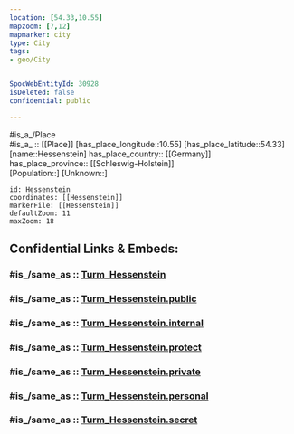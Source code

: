 ```yaml
---
location: [54.33,10.55] 
mapzoom: [7,12] 
mapmarker: city 
type: City
tags:
- geo/City


SpocWebEntityId: 30928
isDeleted: false
confidential: public

---
```

#is_a_/Place  
#is_a_ :: [[Place]] 
[has_place_longitude::10.55] 
[has_place_latitude::54.33] 
[name::Hessenstein] 
has_place_country:: [[Germany]]  
has_place_province:: [[Schleswig-Holstein]]  
[Population::] 
[Unknown::] 


```leaflet
id: Hessenstein
coordinates: [[Hessenstein]] 
markerFile: [[Hessenstein]] 
defaultZoom: 11 
maxZoom: 18
```


## Confidential Links & Embeds: 

### #is_/same_as :: [Turm_Hessenstein](/_Standards/Earth/Continent/Europe/Europe~Central/Germany/Germany~West/Schleswig-Holstein/counties~SH/Plön/cities~Plön/Lütjenburg/boroughs~Lütjenburg/Panker/Turm_Hessenstein.md) 

### #is_/same_as :: [Turm_Hessenstein.public](/_public/Earth/Continent/Europe/Europe~Central/Germany/Germany~West/Schleswig-Holstein/counties~SH/Plön/cities~Plön/Lütjenburg/boroughs~Lütjenburg/Panker/Turm_Hessenstein.public.md) 

### #is_/same_as :: [Turm_Hessenstein.internal](/_internal/Earth/Continent/Europe/Europe~Central/Germany/Germany~West/Schleswig-Holstein/counties~SH/Plön/cities~Plön/Lütjenburg/boroughs~Lütjenburg/Panker/Turm_Hessenstein.internal.md) 

### #is_/same_as :: [Turm_Hessenstein.protect](/_protect/Earth/Continent/Europe/Europe~Central/Germany/Germany~West/Schleswig-Holstein/counties~SH/Plön/cities~Plön/Lütjenburg/boroughs~Lütjenburg/Panker/Turm_Hessenstein.protect.md) 

### #is_/same_as :: [Turm_Hessenstein.private](/_private/Earth/Continent/Europe/Europe~Central/Germany/Germany~West/Schleswig-Holstein/counties~SH/Plön/cities~Plön/Lütjenburg/boroughs~Lütjenburg/Panker/Turm_Hessenstein.private.md) 

### #is_/same_as :: [Turm_Hessenstein.personal](/_personal/Earth/Continent/Europe/Europe~Central/Germany/Germany~West/Schleswig-Holstein/counties~SH/Plön/cities~Plön/Lütjenburg/boroughs~Lütjenburg/Panker/Turm_Hessenstein.personal.md) 

### #is_/same_as :: [Turm_Hessenstein.secret](/_secret/Earth/Continent/Europe/Europe~Central/Germany/Germany~West/Schleswig-Holstein/counties~SH/Plön/cities~Plön/Lütjenburg/boroughs~Lütjenburg/Panker/Turm_Hessenstein.secret.md)


